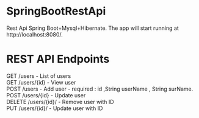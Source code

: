 # SpringBootRestApi
Rest Api Spring Boot+Mysql+Hibernate.
The app will start running at http://localhost:8080/.<br>

# REST API Endpoints

  GET /users - List of users <br>
  GET /users/{id} - View user <br>
  POST /users - Add user - required : id ,String userName , String surName. <br>
  POST /users/{id} - Update user <br>
  DELETE /users/{id}/ - Remove user with ID <br>
  PUT /users/{id}/ - Update user with ID <br>
